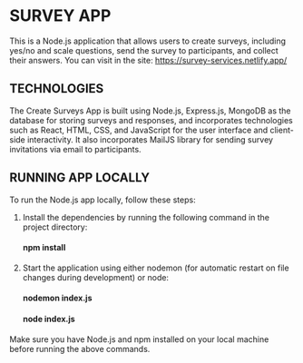 # SURVEY APP

This is a Node.js application that allows users to create surveys, including yes/no and scale questions,
send the survey to participants, and collect their answers. You can visit in the site: https://survey-services.netlify.app/

## TECHNOLOGIES

The Create Surveys App is built using Node.js, Express.js, MongoDB as the database for storing surveys
and responses, and incorporates technologies such as React, HTML, CSS, and JavaScript for the user interface and client-side interactivity.
It also incorporates MailJS library for sending survey invitations via email to participants.

## RUNNING APP LOCALLY

To run the Node.js app locally, follow these steps:

1. Install the dependencies by running the following command in the project directory: 
   
    #### npm install
   
2. Start the application using either nodemon (for automatic restart on file changes during development) or node: 
   
    #### nodemon index.js 
    
    #### node index.js


Make sure you have Node.js and npm installed on your local machine before running the above commands.
